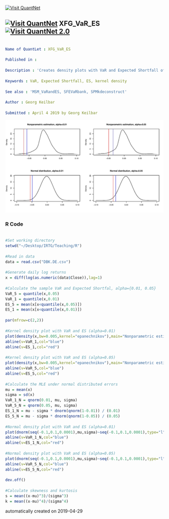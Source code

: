 [<img src="https://github.com/QuantLet/Styleguide-and-FAQ/blob/master/pictures/banner.png" width="888" alt="Visit QuantNet">](http://quantlet.de/)

## [<img src="https://github.com/QuantLet/Styleguide-and-FAQ/blob/master/pictures/qloqo.png" alt="Visit QuantNet">](http://quantlet.de/) **XFG_VaR_ES** [<img src="https://github.com/QuantLet/Styleguide-and-FAQ/blob/master/pictures/QN2.png" width="60" alt="Visit QuantNet 2.0">](http://quantlet.de/)

```yaml

Name of QuantLet : XFG_VaR_ES

Published in : 

Description : 'Creates density plots with VaR and Expected Shortfall of Deutsche Bank daily stock returns in a time period from April 2017 - April 2019. Compares the nonparametric kernel density estimate with a parametric maximum likelihood estimate assuming normal distributed returns.'

Keywords : VaR, Expected Shortfall, ES, kernel density

See also : 'MSM_VaRandES, SFEVaRbank, SPMkdeconstruct'

Author : Georg Keilbar

Submitted : April 4 2019 by Georg Keilbar

```

![Picture1](XFG_VaR_ES.jpg)

### R Code
```r

#Set working directory
setwd("~/Desktop/IRTG/Teaching/R")

#Read in data
data = read.csv("DBK.DE.csv")

#Generate daily log returns
x = diff(log(as.numeric(data$Close)),lag=1)

#Calculate the sample VaR and Expected Shortfal, alpha={0.01, 0.05}
VaR_5 = quantile(x,0.05)
VaR_1 = quantile(x,0.01)
ES_5 = mean(x[x<quantile(x,0.05)])
ES_1 = mean(x[x<quantile(x,0.01)])

par(mfrow=c(2,2))

#Kernel density plot with VaR and ES (alpha=0.01)
plot(density(x,bw=0.005,kernel="epanechnikov"),main="Nonparametric estimation, alpha=0.01",xlab="")
abline(v=VaR_1,col="blue")
abline(v=ES_1,col="red")

#Kernel density plot with VaR and ES (alpha=0.05)
plot(density(x,bw=0.005,kernel="epanechnikov"),main="Nonparametric estimation, alpha=0.05",xlab="")
abline(v=VaR_5,col="blue")
abline(v=ES_5,col="red")

#Calculate the MLE under normal distributed errors
mu = mean(x)
sigma = sd(x)
VaR_1_N = qnorm(0.01, mu, sigma)
VaR_5_N = qnorm(0.05, mu, sigma)
ES_1_N = mu - sigma * dnorm(qnorm(1-0.01)) / (0.01)
ES_5_N = mu - sigma * dnorm(qnorm(1-0.05)) / (0.05)

#Normal density plot with VaR and ES (alpha=0.01)
plot(dnorm(seq(-0.1,0.1,0.0001),mu,sigma)~seq(-0.1,0.1,0.0001),type="l",main="Normal distribution, alpha=0.01",xlab="",ylab="Density")
abline(v=VaR_1_N,col="blue")
abline(v=ES_1_N,col="red")

#Normal density plot with VaR and ES (alpha=0.05)
plot(dnorm(seq(-0.1,0.1,0.0001),mu,sigma)~seq(-0.1,0.1,0.0001),type="l",main="Normal distribution, alpha=0.05",xlab="",ylab="Density")
abline(v=VaR_5_N,col="blue")
abline(v=ES_5_N,col="red")

dev.off()

#Calculate skewness and kurtosis
s = mean((x-mu)^3)/(sigma^3)
k = mean((x-mu)^4)/(sigma^4)

```

automatically created on 2019-04-29